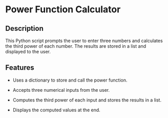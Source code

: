 # Power Function Calculator

## Description

This Python script prompts the user to enter three numbers and calculates the third power of each number. The results are stored in a list and displayed to the user.

## Features

- Uses a dictionary to store and call the power function.

- Accepts three numerical inputs from the user.

- Computes the third power of each input and stores the results in a list.

- Displays the computed values at the end.
